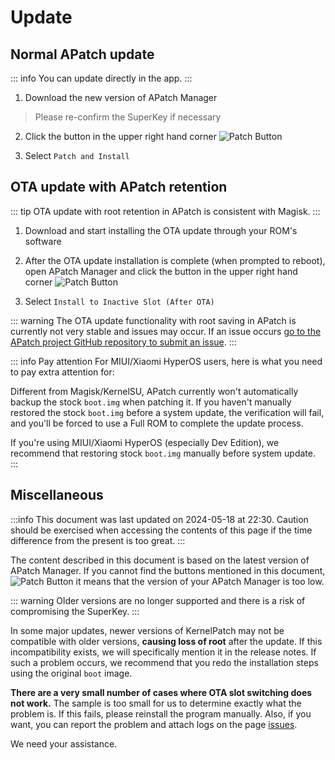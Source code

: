 # Update

## Normal APatch update

::: info
You can update directly in the app.
:::

1. Download the new version of APatch Manager

> Please re-confirm the SuperKey if necessary

2. Click the button in the upper right hand corner ![Patch Button](/PButton.png)

3. Select `Patch and Install`

## OTA update with APatch retention

::: tip
OTA update with root retention in APatch is consistent with Magisk.
:::

1. Download and start installing the OTA update through your ROM's software

2. After the OTA update installation is complete (when prompted to reboot), open APatch Manager and click the button in the upper right hand corner ![Patch Button](/PButton.png)

3. Select `Install to Inactive Slot (After OTA)`

::: warning
The OTA update functionality with root saving in APatch is currently not very stable and issues may occur. If an issue occurs [go to the APatch project GitHub repository to submit an issue](https://github.com/bmax121/APatch/issues/new/choose).
:::

::: info Pay attention
For MIUI/Xiaomi HyperOS users, here is what you need to pay extra attention for:

Different from Magisk/KernelSU, APatch currently won't automatically backup the stock `boot.img` when patching it. If you haven't manually restored the stock `boot.img` before a system update, the verification will fail, and you'll be forced to use a Full ROM to complete the update process.

If you're using MIUI/Xiaomi HyperOS (especially Dev Edition), we recommend that restoring stock `boot.img` manually before system update.
:::

## Miscellaneous

:::info
This document was last updated on 2024-05-18 at 22:30. Caution should be exercised when accessing the contents of this page if the time difference from the present is too great.
:::

The content described in this document is based on the latest version of APatch Manager. If you cannot find the buttons mentioned in this document, ![Patch Button](/PButton.png) it means that the version of your APatch Manager is too low.

::: warning
Older versions are no longer supported and there is a risk of compromising the SuperKey.
:::

In some major updates, newer versions of KernelPatch may not be compatible with older versions, **causing loss of root** after the update. If this incompatibility exists, we will specifically mention it in the release notes. If such a problem occurs, we recommend that you redo the installation steps using the original `boot` image.

**There are a very small number of cases where OTA slot switching does not work.** The sample is too small for us to determine exactly what the problem is. If this fails, please reinstall the program manually. Also, if you want, you can report the problem and attach logs on the page [issues](https://github.com/bmax121/APatch/issues/new/choose).

We need your assistance.
